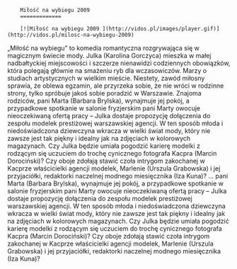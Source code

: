 
        Miłość na wybiegu 2009 
        =============
        
        [![Miłość na wybiegu 2009 ](http://vidos.pl/images/player.gif)](http://vidos.pl/milosc-na-wybiegu-2009)
        
        
 „Miłość na wybiegu” to komedia romantyczna rozgrywająca się w magicznym świecie mody. Julka (Karolina Gorczyca) mieszka w małej nadbałtyckiej miejscowości i szczerze nienawidzi codziennych obowiązków, która polegają głównie na smażeniu ryb dla wczasowiczów. Marzy o studiach artystycznych w wielkim mieście. Niestety, zawód miłosny sprawia, że oblewa egzamin, ale przyrzeka sobie, że nie wróci w rodzinne strony, tylko spróbuje jakoś sobie poradzić w Warszawie. Znajoma rodziców, pani Marta (Barbara Brylska), wynajmuje jej pokój, a przypadkowe spotkanie w salonie fryzjerskim pani Marty owocuje nieoczekiwaną ofertą pracy – Julka dostaje propozycję dołączenia do zespołu modelek prestiżowej warszawskiej agencji. W ten sposób młoda i niedoświadczona dziewczyna wkracza w wielki świat mody, który nie zawsze jest tak piękny i idealny jak na zdjęciach w kolorowych magazynach. Czy Julka będzie umiała pogodzić karierę modelki z rodzącym się uczuciem do trochę cynicznego fotografa Kacpra (Marcin Dorociński)? Czy oboje zdołają stawić czoła intrygom zakochanej w Kacprze właścicielki agencji modelek, Marlenie (Urszula Grabowska) i jej przyjaciółki, redaktorki naczelnej modnego miesięcznika (Iza Kuna)?  ... pani Marta (Barbara Brylska), wynajmuje jej pokój, a przypadkowe spotkanie w salonie fryzjerskim pani Marty owocuje nieoczekiwaną ofertą pracy – Julka dostaje propozycję dołączenia do zespołu modelek prestiżowej warszawskiej agencji. W ten sposób młoda i niedoświadczona dziewczyna wkracza w wielki świat mody, który nie zawsze jest tak piękny i idealny jak na zdjęciach w kolorowych magazynach. Czy Julka będzie umiała pogodzić karierę modelki z rodzącym się uczuciem do trochę cynicznego fotografa Kacpra (Marcin Dorociński)? Czy oboje zdołają stawić czoła intrygom zakochanej w Kacprze właścicielki agencji modelek, Marlenie (Urszula Grabowska) i jej przyjaciółki, redaktorki naczelnej modnego miesięcznika (Iza Kuna)?
    